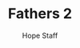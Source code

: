 ---
image: /assets/img/kl/kl_fathers_2.png
title: Fathers 2
number: 2
categories:
  - Meditations
  - Moments
  - Fathers
author: Hope Staff
notes: Fathers 2
embed: >-
  <iframe style="border-radius:12px" src="https://open.spotify.com/embed/episode/4YxehSWgQUe7kjngIW8z9N?utm_source=generator" width="100%" height="352" frameBorder="0" allowfullscreen="" allow="autoplay; clipboard-write; encrypted-media; fullscreen; picture-in-picture" loading="lazy"></iframe>
transcript: >-
  SOME LINES OF TEXT START HERE
---